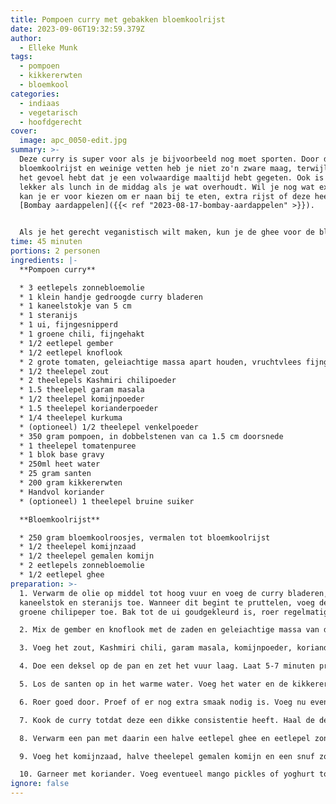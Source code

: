 ```yaml
---
title: Pompoen curry met gebakken bloemkoolrijst
date: 2023-09-06T19:32:59.379Z
author:
  - Elleke Munk
tags:
  - pompoen
  - kikkererwten
  - bloemkool
categories:
  - indiaas
  - vegetarisch
  - hoofdgerecht
cover:
  image: apc_0050-edit.jpg
summary: >-
  Deze curry is super voor als je bijvoorbeeld nog moet sporten. Door de
  bloemkoolrijst en weinige vetten heb je niet zo'n zware maag, terwijl je wel
  het gevoel hebt dat je een volwaardige maaltijd hebt gegeten. Ook is het
  lekker als lunch in de middag als je wat overhoudt. Wil je nog wat extraas dan
  kan je er voor kiezen om er naan bij te eten, extra rijst of deze heerlijke
  [Bombay aardappelen]({{< ref "2023-08-17-bombay-aardappelen" >}}).


  Als je het gerecht veganistisch wilt maken, kun je de ghee voor de bloemkoolrijst weglaten.
time: 45 minuten
portions: 2 personen
ingredients: |-
  **Pompoen curry**

  * 3 eetlepels zonnebloemolie
  * 1 klein handje gedroogde curry bladeren
  * 1 kaneelstokje van 5 cm
  * 1 steranijs
  * 1 ui, fijngesnipperd
  * 1 groene chili, fijngehakt
  * 1/2 eetlepel gember
  * 1/2 eetlepel knoflook
  * 2 grote tomaten, geleiachtige massa apart houden, vruchtvlees fijngehakt
  * 1/2 theelepel zout
  * 2 theelepels Kashmiri chilipoeder
  * 1.5 theelepel garam masala
  * 1/2 theelepel komijnpoeder
  * 1.5 theelepel korianderpoeder
  * 1/4 theelepel kurkuma
  * (optioneel) 1/2 theelepel venkelpoeder
  * 350 gram pompoen, in dobbelstenen van ca 1.5 cm doorsnede
  * 1 theelepel tomatenpuree
  * 1 blok base gravy
  * 250ml heet water
  * 25 gram santen
  * 200 gram kikkererwten
  * Handvol koriander
  * (optioneel) 1 theelepel bruine suiker

  **Bloemkoolrijst**

  * 250 gram bloemkoolroosjes, vermalen tot bloemkoolrijst
  * 1/2 theelepel komijnzaad
  * 1/2 theelepel gemalen komijn
  * 2 eetlepels zonnebloemolie
  * 1/2 eetlepel ghee
preparation: >-
  1. Verwarm de olie op middel tot hoog vuur en voeg de curry bladeren,
  kaneelstok en steranijs toe. Wanneer dit begint te pruttelen, voeg de ui en
  groene chilipeper toe. Bak tot de ui goudgekleurd is, roer regelmatig door.

  2. Mix de gember en knoflook met de zaden en geleiachtige massa van de tomaten in de keukenmachine. Draai het vuur lager, voeg de gember, tomaat en knoflookmix toe. Roer regelmatig, bak voor 1 minuut mee. 

  3. Voeg het zout, Kashmiri chili, garam masala, komijnpoeder, korianderpoeder, kurkuma en (optioneel) venkelpoeder toe. Voeg direct de pompoen, de tomatenpuree en (optioneel) 1 blok base gravy toe en roer goed door. Voeg het vruchtvlees van de tomaten toe en bak al roerende voor 2-3 minuten.

  4. Doe een deksel op de pan en zet het vuur laag. Laat 5-7 minuten pruttelen totdat de tomaat zacht is geworden. 

  5. Los de santen op in het warme water. Voeg het water en de kikkererwten toe. Zet het vuur hoger tot het kookt. Zet vervolgens het vuur weer lager en kook totdat de pompoen gaar is. Voeg eventueel extra water toe.

  6. Roer goed door. Proef of er nog extra smaak nodig is. Voeg nu eventueel nog een extra halve theelepel garam masala en (optioneel) bruine suiker toe. 

  7. Kook de curry totdat deze een dikke consistentie heeft. Haal de deksel van de pan en kook nog even door indien de curry nog te dun is.

  8. Verwarm een pan met daarin een halve eetlepel ghee en eetlepel zonnebloemolie. Bak op hoog vuur de vermalen bloemkool voor 1 minuut. 

  9. Voeg het komijnzaad, halve theelepel gemalen komijn en een snuf zout toe en roer dit goed door de bloemkool en zet het vuur uit.

  10. Garneer met koriander. Voeg eventueel mango pickles of yoghurt toe. Serveer met bloemkoolrijst, normale rijst en/of naan.
ignore: false
---
```

